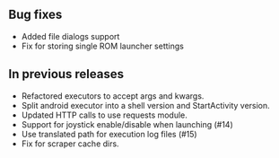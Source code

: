 ## Bug fixes
- Added file dialogs support
- Fix for storing single ROM launcher settings

## In previous releases
- Refactored executors to accept args and kwargs.
- Split android executor into a shell version and StartActivity version.
- Updated HTTP calls to use requests module.
- Support for joystick enable/disable when launching (#14)
- Use translated path for execution log files (#15)
- Fix for scraper cache dirs.